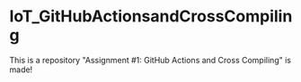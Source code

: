 ﻿# IoT_GitHubActionsandCrossCompiling
This is a repository "Assignment #1: GitHub Actions and Cross Compiling" is made!

